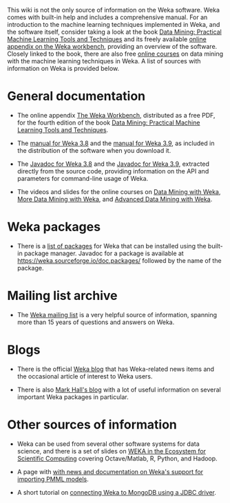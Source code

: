 This wiki is not the only source of information on the Weka
software. Weka comes with built-in help and includes a comprehensive
manual. For an introduction to the machine learning techniques
implemented in Weka, and the software itself, consider taking a look
at the book [Data Mining: Practical Machine Learning Tools and
Techniques](https://ml.cms.waikato.ac.nz/weka/book.html) and its
freely available [online appendix on the Weka
workbench](https://ml.cms.waikato.ac.nz/weka/Witten_et_al_2016_appendix.pdf),
providing an overview of the software. Closely linked to the book,
there are also free [online
courses](https://ml.cms.waikato.ac.nz/weka/courses.html) on data
mining with the machine learning techniques in Weka. A list of sources
with information on Weka is provided below.

	    
# General documentation

* The online appendix [The Weka Workbench](https://ml.cms.waikato.ac.nz/weka/Witten_et_al_2016_appendix.pdf), distributed as a free PDF, for the fourth edition of the book [Data Mining: Practical Machine Learning Tools and Techniques](https://ml.cms.waikato.ac.nz/weka/book.html).
		  
* The [manual for Weka 3.8](https://prdownloads.sourceforge.net/weka/WekaManual-3-8-3.pdf?download) and the [manual for Weka 3.9](https://prdownloads.sourceforge.net/weka/WekaManual-3-9-3.pdf?download), as included in the distribution of the software when you download it.
		      
* The [Javadoc for Weka 3.8](https://weka.sourceforge.io/doc.stable-3-8/) and the [Javadoc for Weka 3.9](https://weka.sourceforge.io/doc.dev/), extracted directly from the source code, providing information on the API and parameters for command-line usage of Weka.

* The videos and slides for the online courses on [Data Mining with Weka](https://ml.cms.waikato.ac.nz/weka/mooc/dataminingwithweka/), [More Data Mining with Weka](https://ml.cms.waikato.ac.nz/weka/mooc/moredataminingwithweka/), and [Advanced Data Mining with Weka](https://ml.cms.waikato.ac.nz/weka/mooc/advanceddataminingwithweka/).

# Weka packages

* There is a [list of packages](https://weka.sourceforge.io/packageMetaData/) for Weka that can be installed using the built-in package manager. Javadoc for a package is available at https://weka.sourceforge.io/doc.packages/ followed by the name of the package.

# Mailing list archive

* The [Weka mailing list](https://list.waikato.ac.nz/hyperkitty/list/wekalist@list.waikato.ac.nz/) is a very helpful source of information, spanning more than 15 years of questions and answers on Weka.

# Blogs

* There is the official [Weka blog](https://waikato.github.io/weka-blog/) that has Weka-related news items and the occasional article of interest to Weka users.

* There is also [Mark Hall's blog](https://markahall.blogspot.co.nz/) with a lot of useful information on several important Weka packages in particular.

# Other sources of information

* Weka can be used from several other software systems for data science, and there is a set of slides on [WEKA in the Ecosystem for Scientific Computing](https://www.cs.waikato.ac.nz/~eibe/WEKA_Ecosystem.pdf) covering Octave/Matlab, R, Python, and Hadoop.

* A page with [with news and documentation on Weka's support for importing PMML models](https://wiki.pentaho.com/display/DATAMINING/PMML+Support+in+Weka).

* A short tutorial on [connecting Weka to MongoDB using a JDBC driver](https://github.com/selvinsource/mongodb-datamining-shell/wiki/Weka-MongoDB).
